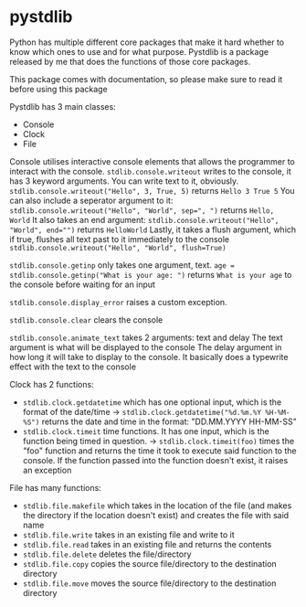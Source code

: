 # pystdlib

Python has multiple different core packages that make it hard whether to know which ones to use and for what purpose.
Pystdlib is a package released by me that does the functions of those core packages.

This package comes with documentation, so please make sure to read it before using this package

Pystdlib has 3 main classes:
- Console
- Clock
- File

Console utilises interactive console elements that allows the programmer to interact with the console.
`stdlib.console.writeout` writes to the console, it has 3 keyword arguments.
You can write text to it, obviously.
`stdlib.console.writeout("Hello", 3, True, 5)` returns  `Hello 3 True 5`
You can also include a seperator argument to it:
`stdlib.console.writeout("Hello", "World", sep=", ")` returns `Hello, World`
It also takes an end argument:
`stdlib.console.writeout("Hello", "World", end="")` returns  `HelloWorld`
Lastly, it takes a flush argument, which if true, flushes all text past to it immediately to the console
`stdlib.console.writeout("Hello", "World", flush=True)`

`stdlib.console.getinp` only takes one argument, text.
`age = stdlib.console.getinp("What is your age: ")` returns `What is your age` to the console before waiting for an input

`stdlib.console.display_error` raises a custom exception.

`stdlib.console.clear` clears the console

`stdlib.console.animate_text` takes 2 arguments: text and delay
The text argument is what will be displayed to the console
The delay argument in how long it will take to display to the console.
It basically does a typewrite effect with the text to the console

Clock has 2 functions:

- `stdlib.clock.getdatetime` which has one optional input, which is the format of the date/time
    -> `stdlib.clock.getdatetime("%d.%m.%Y %H-%M-%S")` returns the date and time in the format: "DD.MM.YYYY HH-MM-SS"
- `stdlib.clock.timeit` time functions. It has one input, which is the function being timed in question.
    -> `stdlib.clock.timeit(foo)` times the "foo" function and returns the time it took to execute said function to the console. If the function passed into the function doesn't exist, it raises an exception

File has many functions:

- `stdlib.file.makefile` which takes in the location of the file (and makes the directory if the location doesn't exist) and creates the file with said name
- `stdlib.file.write` takes in an existing file and write to it
- `stdlib.file.read` takes in an existing file and returns the contents
- `stdlib.file.delete` deletes the file/directory
- `stdlib.file.copy` copies the source file/directory to the destination directory
- `stdlib.file.move` moves the source file/directory to the destination directory
